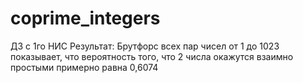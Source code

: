 # coprime_integers
ДЗ с 1го НИС
Результат:
Брутфорс всех пар чисел от 1 до 1023 показывает, что вероятность того, что 2 числа окажутся взаимно простыми примерно равна 0,6074

